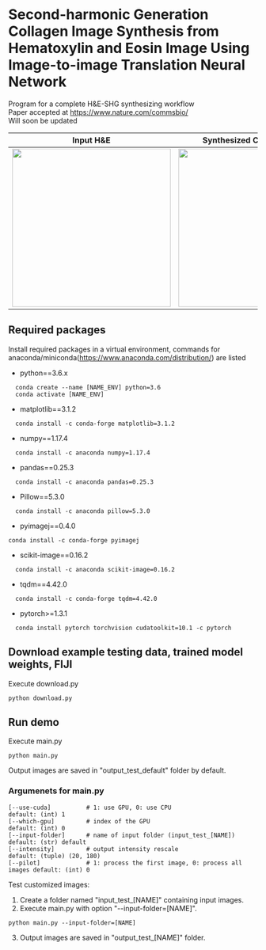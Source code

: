 # Second-harmonic Generation Collagen Image Synthesis from Hematoxylin and Eosin Image Using Image-to-image Translation Neural Network
Program for a complete H&amp;E-SHG synthesizing workflow  
Paper accepted at https://www.nature.com/commsbio/  
Will soon be updated  

|Input H&amp;E| Synthesized Collagen Image |
|----------|--------|
|<img src="https://github.com/uw-loci/he_shg_synth_workflow/blob/master/thumbnails/he.jpg" width="320">|<img src="https://github.com/uw-loci/he_shg_synth_workflow/blob/master/thumbnails/shg.jpg" width="320">|

## Required packages
Install required packages in a virtual environment, commands for anaconda/miniconda(https://www.anaconda.com/distribution/) are listed
* python==3.6.x
```
  conda create --name [NAME_ENV] python=3.6
  conda activate [NAME_ENV]
```
* matplotlib==3.1.2 
```
  conda install -c conda-forge matplotlib=3.1.2
```  
* numpy==1.17.4
```
  conda install -c anaconda numpy=1.17.4
```  
* pandas==0.25.3
```
  conda install -c anaconda pandas=0.25.3
``` 
* Pillow==5.3.0
```
  conda install -c anaconda pillow=5.3.0
```  
* pyimagej==0.4.0
```
conda install -c conda-forge pyimagej
```
* scikit-image==0.16.2
```
  conda install -c anaconda scikit-image=0.16.2
```  
* tqdm==4.42.0
```
  conda install -c conda-forge tqdm=4.42.0
```  
* pytorch>=1.3.1
```
  conda install pytorch torchvision cudatoolkit=10.1 -c pytorch
```  
## Download example testing data, trained model weights, FIJI
Execute download.py
```  
python download.py
```
  
## Run demo
Execute main.py
```  
python main.py
```

Output images are saved in "output_test_default" folder by default.
### Argumenets for main.py
```
[--use-cuda]          # 1: use GPU, 0: use CPU                            default: (int) 1
[--which-gpu]         # index of the GPU                                  default: (int) 0
[--input-folder]      # name of input folder (input_test_[NAME])          default: (str) default
[--intensity]         # output intensity rescale                          default: (tuple) (20, 180)
[--pilot]             # 1: process the first image, 0: process all images default: (int) 0
```
Test customized images:

1. Create a folder named "input_test_[NAME]" containing input images.
2. Execute main.py with option "--input-folder=[NAME]".
```
python main.py --input-folder=[NAME]
```
3. Output images are saved in "output_test_[NAME]" folder.
  
